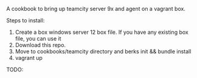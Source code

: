 A cookbook to bring up teamcity server 9x and agent on a vagrant box.

Steps to install:

1. Create a box windows server 12 box file. If you have any existing box file, you can use it
2. Download this repo.
3. Move to cookbooks/teamcity directory and berks init &&  bundle install
4. vagrant up


TODO:

